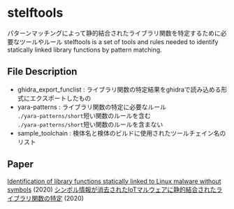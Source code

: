 stelftools
====
パターンマッチングによって静的結合されたライブラリ関数を特定するために必要なツールやルール
stelftools is a set of tools and rules needed to identify statically linked library functions by pattern matching.

## File Description
* ghidra_export_funclist :
ライブラリ関数の特定結果をghidraで読み込める形式にエクスポートしたもの
* yara-patterns :
ライブラリ関数の特定に必要なルール<br>
`./yara-patterns/short`短い関数のルールを含む<br>
`./yara-patterns/short`短い関数のルールを含まない
* sample_toolchain :
検体名と検体のビルドに使用されたツールチェイン名のリスト

## Paper
[Identification of library functions statically linked to Linux malware without symbols](https://www.sciencedirect.com/science/article/pii/S1877050920319487) (2020)
[シンボル情報が消去されたIoTマルウェアに静的結合されたライブラリ関数の特定](http://id.nii.ac.jp/1001/00208402/) (2020)
